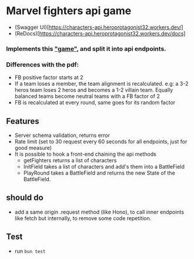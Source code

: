 # Marvel fighters api game
- (Swagger UI)[https://characters-api.heroprotagonist32.workers.dev/]
- (ReDocs)[https://characters-api.heroprotagonist32.workers.dev/docs]
### Implements this ["game"](./specs/implementation.pdf), and split it into api endpoints.
### Differences with the pdf:
- FB positive factor starts at 2
- If a team loses a member, the team alignment is recalculated. e.g: a 3-2 heros team loses 2 heros and becomes a 1-2 villain team. Equally balanced teams become neutral teams with a FB factor of 2
- FB is recalculated at every round, same goes for its random factor

## Features
- Server schema validation, returns error
- Rate limit (set to 30 request every 60 seconds for all endpoints, just for good measure)
- It is possible to hook a front-end chaining the api methods
    - getFighters returns a list of characters
    - InitField takes a list of characters and add's them into a BattleField
    - PlayRound takes a BattleField and returns the new State of the BattleField.

## should do
- add a same origin .request method (like Hono), to call inner endpoints like fetch but internally, to remove some code repetition.

## Test
- run ```bun test```